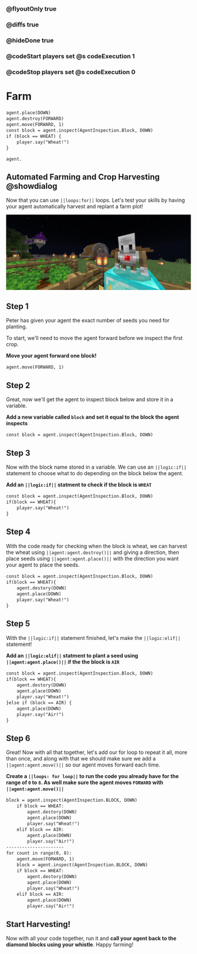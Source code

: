 ### @flyoutOnly true
### @diffs true
### @hideDone true
### @codeStart players set @s codeExecution 1
### @codeStop players set @s codeExecution 0

# Farm

```ghost
agent.place(DOWN)
agent.destroy(FORWARD)
agent.move(FORWARD, 1)
const block = agent.inspect(AgentInspection.Block, DOWN)
if (block == WHEAT) {
    player.say("Wheat!")
}
```

```template
agent.
```

## Automated Farming and Crop Harvesting @showdialog

Now that you can use ``||loops:for||`` loops. Let's test your skills by having your agent automatically harvest and replant a farm plot!

![Cover image](https://raw.githubusercontent.com/CausewayDigital/Minecraft-EE-MakeCode/refs/heads/master/tutorials/python-islands/island-3/farm/cover.png)

## Step 1

Peter has given your agent the exact number of seeds you need for planting.

To start, we'll need to move the agent forward before we inspect the first crop.

**Move your agent forward one block!**

```spy
agent.move(FORWARD, 1)
```

## Step 2

Great, now we'll get the agent to inspect block below and store it in a variable.

**Add a new variable called `block` and set it equal to the block the agent inspects**

```spy
const block = agent.inspect(AgentInspection.Block, DOWN)
```

## Step 3

Now with the block name stored in a variable. We can use an ``||logic:if||`` statement to choose what to do depending on the block below the agent.

**Add an ``||logic:if||`` statment to check if the block is `WHEAT`**

```spy
const block = agent.inspect(AgentInspection.Block, DOWN)
if(block == WHEAT){
    player.say("Wheat!")
}
```

## Step 4

With the code ready for checking when the block is wheat, we can harvest the wheat using ``||agent:agent.destroy()||`` and giving a direction, then place seeds using ``||agent:agent.place()||`` with the direction you want your agent to place the seeds.

```spy
const block = agent.inspect(AgentInspection.Block, DOWN)
if(block == WHEAT){
    agent.destory(DOWN)
    agent.place(DOWN)
    player.say("Wheat!")
}
```

## Step 5

With the ``||logic:if||`` statement finished, let's make the ``||logic:elif||`` statement!

**Add an ``||logic:elif||`` statment to plant a seed using ``||agent:agent.place()||`` if the the block is `AIR`**

```spy
const block = agent.inspect(AgentInspection.Block, DOWN)
if(block == WHEAT){
    agent.destory(DOWN)
    agent.place(DOWN)
    player.say("Wheat!")
}else if (block == AIR) {
    agent.place(DOWN)
    player.say("Air!")
}
```

## Step 6

Great! Now with all that together, let's add our for loop to repeat it all, more than once, and along with that we should make sure we add a ``||agent:agent.move()||`` so our agent moves forward each time.

**Create a ``||loops: for loop||`` to run the code you already have for the range of `0` to `8`. As well make sure the agent moves `FORWARD` with ``||agent:agent.move()||``**

```diffpython
block = agent.inspect(AgentInspection.BLOCK, DOWN)
    if block == WHEAT:
        agent.destory(DOWN)
        agent.place(DOWN)
        player.say("Wheat!")
    elif block == AIR:
        agent.place(DOWN)
        player.say("Air!")
----------------------
for count in range(0, 8):
    agent.move(FORWARD, 1)
    block = agent.inspect(AgentInspection.BLOCK, DOWN)
    if block == WHEAT:
        agent.destory(DOWN)
        agent.place(DOWN)
        player.say("Wheat!")
    elif block == AIR:
        agent.place(DOWN)
        player.say("Air!")
```

## Start Harvesting!

Now with all your code together, run it and **call your agent back to the diamond blocks using your whistle**. Happy farming!
